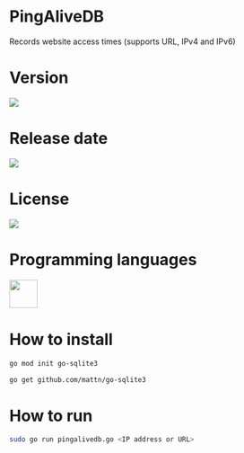 # PingAliveDB

Records website access times (supports URL, IPv4 and IPv6)

# Version

![](https://img.shields.io/badge/Version%3A-1.0-success)

# Release date

![](https://img.shields.io/badge/Release%20date-May%2C%2020%2C%202023-9cf)

# License

![](https://img.shields.io/github/license/Ileriayo/markdown-badges?style=for-the-badge)

# Programming languages

<img src="https://cdn.jsdelivr.net/gh/devicons/devicon/icons/go/go-original-wordmark.svg" width="50"/>

# How to install

```sh
go mod init go-sqlite3
```

```sh
go get github.com/mattn/go-sqlite3
```

# How to run

```sh
sudo go run pingalivedb.go <IP address or URL>
```
